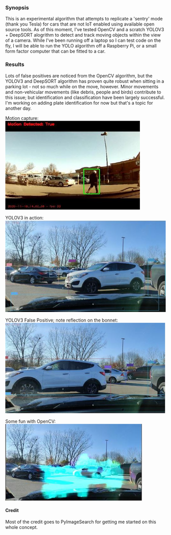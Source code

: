 ### Synopsis
This is an experimental algorithm that attempts to replicate a 'sentry' mode (thank you Tesla) for cars that are not IoT enabled using available open source tools.
As of this moment, I've tested OpenCV and a scratch YOLOV3 + DeepSORT alogrithm to detect and track moving objects within the view of a camera. While I've been running off a laptop so
I can test code on the fly, I will be able to run the YOLO algorithm off a Raspberry Pi, or a small form factor computer that can be fitted to a car.

### Results
Lots of false positives are noticed from the OpenCV algorithm, but the YOLOV3 and DeepSORT algorithm has proven quite robust when sitting in a parking lot - not so much while on the move, however.
Minor movements and non-vehicular movements (like debris, people and birds) contribute to this issue; but identification and classification have been largely successful.
I'm working on adding plate identification for now but that's a topic for another day.

Motion capture:
![PotatoMan](images/PotatoMan.JPG)

YOLOV3 in action:
![FMC](images/Classification.JPG)

YOLOV3 False Positive; note reflection on the bonnet:
![YV3FP](images/FalsePositive.JPG)

Some fun with OpenCV:
![InvisibleCar](images/InvisibleCar.JPG)


#### Credit
Most of the credit goes to PyImageSearch for getting me started on this whole concept.

